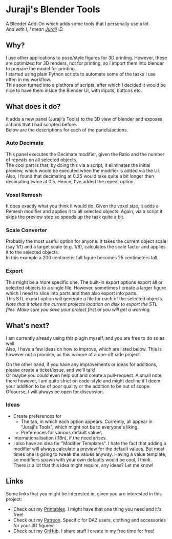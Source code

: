 # Juraji's Blender Tools

A Blender Add-On which adds some tools that I personally use a lot.  
_And with I, I mean [Juraji](https://github.com/Juraji) :D._

## Why?

I use other applications to pose/style figures for 3D printing. However, these are optimized for 3D renders, not for
printing, so I import them into blender to prepare the model for printing.  
I started using plain Python scripts to automate some of the tasks I use often in my workflow.  
This soon turned into a plethora of scripts, after which I decided it would be nice to have them inside the Blender UI,
with inputs, buttons etc.

## What does it do?

It adds a new panel (Juraji's Tools) to the 3D view of blender and exposes actions that I had scripted before.  
Below are the descriptions for each of the panels/actions.

### Auto Decimate

This panel executes the Decimate modifier, given the Ratio and the number of repeats on all selected objects.  
The cool part is that, by doing this via a script, it eliminates the initial preview, which would be executed when the
modifier is added via the UI.  
Also, I found that decimating at 0.25 would take quite a bit longer then decimating twice at 0.5. Hence, I've added the
repeat option.

### Voxel Remesh

It does exactly what you think it would do. Given the voxel size, it adds a Remesh modifier and applies it to all
selected objects.
Again, via a script it skips the preview step so speeds up the task quite a bit.

### Scale Converter

Probably the most useful option for anyone. It takes the current object scale (say 1/1) and a target scale (e.g. 1/8),
calculates the scale factor and applies it to the selected objects.  
In this example a 200 centimeter tall figure becomes 25 centimeters tall.

### Export

This might be a more specific one. The built-in export options export all or selected objects to a single file.
However, sometimes I create a larger figure which I need to slice into parts and then also export into parts.  
This STL export option will generate a file for each of the selected objects.  
_Note that it takes the current projects location on disk to export the STL files. Make sure you save your project first
or you will get a warning._

## What's next?

I am currently already using this plugin myself, and you are free to do so as well.  
Also, I have a few ideas on how to improve, which are listed below. This is however not a promise, as this is more of a
one-off side project.

On the other hand, if you have any improvements or ideas for additions, please create a ticket/issue, and we'll talk!  
Or maybe you could even help out and create a pull-request. A small note there however, I am quite strict on code-style
and might decline if I deem your addition to be of poor quality or the addition to be out of scope.
Ofcourse, I will always be open for discussion.

### Ideas

* Create preferences for
    * The tab, in which each option appears. Currently, all appear in "Juraji's Tools", which might not be to everyone's
      liking.
    * Preferences for various default values.
* Internationalisation (i18n), if the need arises.
* I also have an idea for "Modifier Templates". I hate the fact that adding a modifier will always calculate a preview
  for the default values. But most times one is going to tweak the values anyway. Having a value template, so modifiers
  spawn with your own defaults would be cool, I think.  
  There is a lot that this idea might require, any ideas? Let me know!

## Links
Some links that you might be interested in, given you are interested in this project:

* Check out my [Printables](https://www.printables.com/@RobinD_690697). I might have that one thing you need and it's free!
* Check out my [Patreon](https://www.patreon.com/moshi_3d_clothing). Specific for DAZ users, clothing and accessories for your 3D figures!
* Check out my [GitHub](https://github.com/Juraji). I share stuff I create in my free time for free!